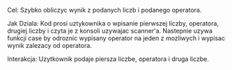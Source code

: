 Cel: Szybko obliczyc wynik z podanych liczb i podanego operatora.

Jak Dziala: Kod prosi uztykownika o wpisanie pierwszej liczby, operatora, drugiej liczby i czyta je z konsoli uzywajac scanner'a.
Nastepnie uzywa funkcji case by odroznic wypisany operator na jeden z mozliwych i wypisac wynik zalezacy od operatora.

Interakcja: Uzytkownik podaje piersza liczbe, operatora i druga liczbe.
